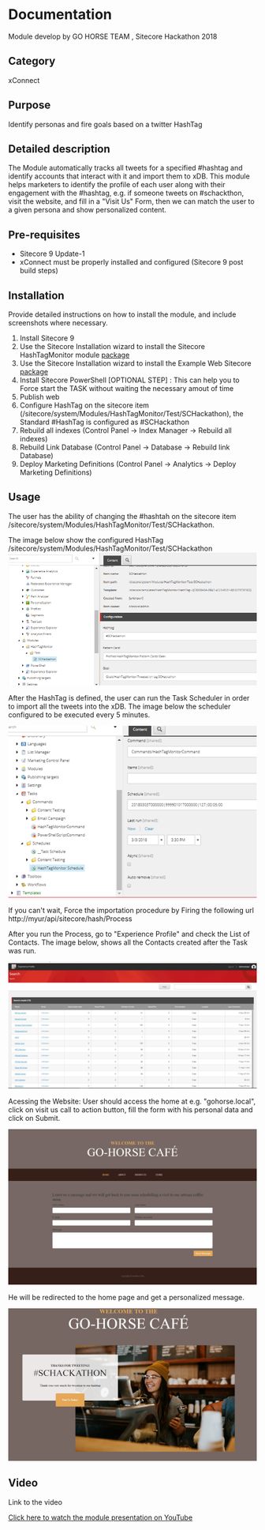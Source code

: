 # Documentation

Module develop by GO HORSE TEAM , Sitecore Hackathon 2018

## Category 

xConnect

## Purpose 
Identify personas and fire goals based on a twitter HashTag

## Detailed description
 The Module automatically tracks all tweets for a specified #hashtag and identify accounts that interact with it and import them to xDB. 
This module helps marketers to identify the profile of each user along with their engagement with the #hashtag, 
e.g. if someone tweets on #schackthon, visit the website, and fill in a "Visit Us" Form, then we can match the user to a given persona
and show personalized content.

## Pre-requisites
- Sitecore 9 Update-1
- xConnect must be properly installed and configured (Sitecore 9 post build steps)

## Installation

Provide detailed instructions on how to install the module, and include screenshots where necessary.
1. Install Sitecore 9
2. Use the Sitecore Installation wizard to install the Sitecore HashTagMonitor module [package](#link-to-package)
3. Use the Sitecore Installation wizard to install the Example Web Sitecore [package](#link-to-package)
4. Install Sitecore PowerShell [OPTIONAL STEP] : This can help you to Force start the TASK without waiting the necessary amout of time
5. Publish web 
6. Configure HashTag on the sitecore item (/sitecore/system/Modules/HashTagMonitor/Test/SCHackathon), the Standard #HashTag is configured as #SCHackathon
7. Rebuild all indexes (Control Panel ->  Index Manager -> Rebuild all indexes)
8. Rebuild Link Database (Control Panel ->  Database -> Rebuild link Database)
9. Deploy Marketing Definitions (Control Panel ->  Analytics  -> Deploy Marketing Definitions)

## Usage

The user has the ability of changing the #hashtah on the sitecore item /sitecore/system/Modules/HashTagMonitor/Test/SCHackathon.

The image below show the configured HashTag
/sitecore/system/Modules/HashTagMonitor/Test/SCHackathon
![HashTag](images/configurehashtag.png?raw=true "Configure HashTag")

After the HashTag is defined, the user can run the Task Scheduler in order to import all the tweets into the xDB.
The image below the scheduler configured to be executed every 5 minutes.

![Task Scheduler](images/TaskScheduler.png?raw=true "Task Scheduler")

If you can't wait, Force the importation procedure by Firing the following url
http://myur/api/sitecore/hash/Process

After you run the Process, go to "Experience Profile" and check the List of Contacts. The image below, shows all the Contacts created after the Task was run.

![Contacts](images/contacts.png?raw=true "Contacts")

Acessing the Website:
User should access the home at e.g. "gohorse.local", click on visit us call to action button, fill the form with his personal data and click on Submit. 

![Visit Us](images/VisitUs.png?raw=true "Visit Us")

He will be redirected to the home page and get a personalized message.

![Thanks for tweeting](images/ThanksForTweeting.jpg?raw=true "Thanks for tweeting")

## Video
Link to the video

[Click here to watch the module presentation on YouTube](https://youtu.be/2lEAazVlHUQ) 



